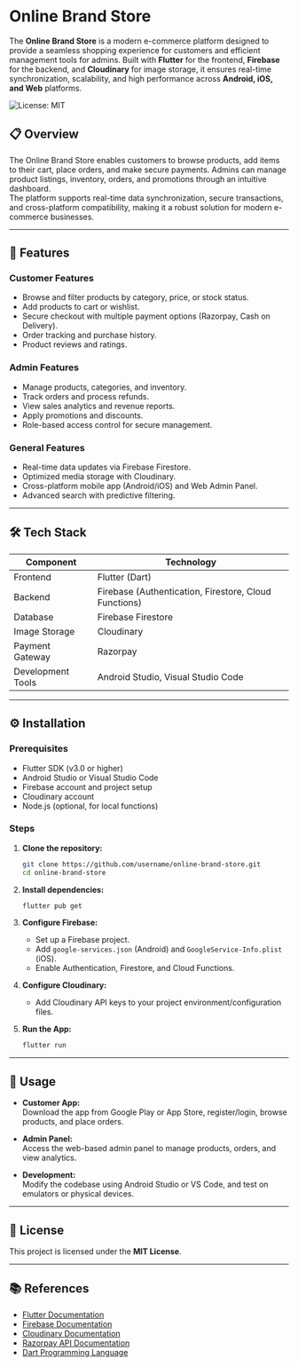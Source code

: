 
# Online Brand Store

The **Online Brand Store** is a modern e-commerce platform designed to provide a seamless shopping experience for customers and efficient management tools for admins. Built with **Flutter** for the frontend, **Firebase** for the backend, and **Cloudinary** for image storage, it ensures real-time synchronization, scalability, and high performance across **Android, iOS, and Web** platforms.

![License: MIT](https://img.shields.io/badge/License-MIT-yellow.svg)

## 📋 Overview

The Online Brand Store enables customers to browse products, add items to their cart, place orders, and make secure payments. Admins can manage product listings, inventory, orders, and promotions through an intuitive dashboard.  
The platform supports real-time data synchronization, secure transactions, and cross-platform compatibility, making it a robust solution for modern e-commerce businesses.

---

## 🚀 Features

### Customer Features
- Browse and filter products by category, price, or stock status.
- Add products to cart or wishlist.
- Secure checkout with multiple payment options (Razorpay, Cash on Delivery).
- Order tracking and purchase history.
- Product reviews and ratings.

### Admin Features
- Manage products, categories, and inventory.
- Track orders and process refunds.
- View sales analytics and revenue reports.
- Apply promotions and discounts.
- Role-based access control for secure management.

### General Features
- Real-time data updates via Firebase Firestore.
- Optimized media storage with Cloudinary.
- Cross-platform mobile app (Android/iOS) and Web Admin Panel.
- Advanced search with predictive filtering.

---

## 🛠 Tech Stack

| Component          | Technology                  |
|--------------------|------------------------------|
| Frontend           | Flutter (Dart)               |
| Backend            | Firebase (Authentication, Firestore, Cloud Functions) |
| Database           | Firebase Firestore           |
| Image Storage      | Cloudinary                   |
| Payment Gateway    | Razorpay                     |
| Development Tools  | Android Studio, Visual Studio Code |

---

## ⚙️ Installation

### Prerequisites
- Flutter SDK (v3.0 or higher)
- Android Studio or Visual Studio Code
- Firebase account and project setup
- Cloudinary account
- Node.js (optional, for local functions)

### Steps

1. **Clone the repository:**
    ```bash
    git clone https://github.com/username/online-brand-store.git
    cd online-brand-store
    ```

2. **Install dependencies:**
    ```bash
    flutter pub get
    ```

3. **Configure Firebase:**
    - Set up a Firebase project.
    - Add `google-services.json` (Android) and `GoogleService-Info.plist` (iOS).
    - Enable Authentication, Firestore, and Cloud Functions.

4. **Configure Cloudinary:**
    - Add Cloudinary API keys to your project environment/configuration files.

5. **Run the App:**
    ```bash
    flutter run
    ```

---

## 📱 Usage

- **Customer App:**  
  Download the app from Google Play or App Store, register/login, browse products, and place orders.

- **Admin Panel:**  
  Access the web-based admin panel to manage products, orders, and view analytics.

- **Development:**  
  Modify the codebase using Android Studio or VS Code, and test on emulators or physical devices.

---
## 📜 License

This project is licensed under the **MIT License**.

---

## 📚 References

- [Flutter Documentation](https://flutter.dev/docs)
- [Firebase Documentation](https://firebase.google.com/docs)
- [Cloudinary Documentation](https://cloudinary.com/documentation)
- [Razorpay API Documentation](https://razorpay.com/docs/)
- [Dart Programming Language](https://dart.dev/guides)

